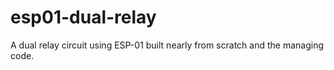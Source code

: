 # esp01-dual-relay
A dual relay circuit using ESP-01 built nearly from scratch and the managing code.
